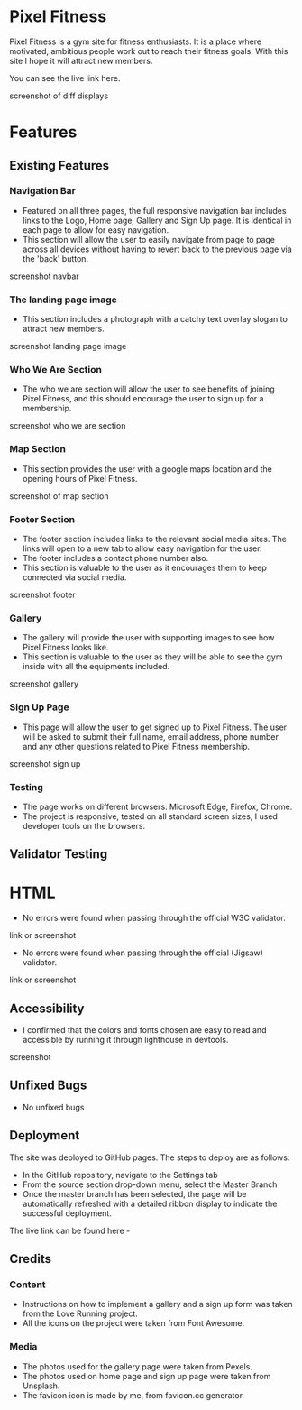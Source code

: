 # Pixel Fitness
Pixel Fitness is a gym site for fitness enthusiasts. It is a place where motivated, ambitious people work out to reach their fitness goals. With this site I hope it will attract new members.

You can see the live link here.

screenshot of diff displays
# Features

## Existing Features

### Navigation Bar
- Featured on all three pages, the full responsive navigation bar includes links to the Logo, Home page, Gallery and Sign Up page. It is identical in each page to allow for easy navigation.
- This section will allow the user to easily navigate from page to page across all devices without having to revert back to the previous page via the 'back' button.

screenshot navbar
### The landing page image
- This section includes a photograph with a catchy text overlay slogan to attract new members.

screenshot landing page image
### Who We Are Section
- The who we are section will allow the user to see benefits of joining Pixel Fitness, and this should encourage the user to sign up for a membership.

screenshot who we are section
### Map Section
- This section provides the user with a google maps location and the opening hours of Pixel Fitness.

screenshot of map section
### Footer Section
- The footer section includes links to the relevant social media sites. The links will open to a new tab to allow easy navigation for the user. 
- The footer includes a contact phone number also.
- This section is valuable to the user as it encourages them to keep connected via social media.

screenshot footer
### Gallery
- The gallery will provide the user with supporting images to see how Pixel Fitness looks like.
- This section is valuable to the user as they will be able to see the gym inside with all the equipments included.

screenshot gallery
### Sign Up Page
- This page will allow the user to get signed up to Pixel Fitness. The user will be asked to submit their full name, email address, phone number and any other questions related to Pixel Fitness membership.

screenshot sign up
### Testing
- The page works on different browsers: Microsoft Edge, Firefox, Chrome.
- The project is responsive, tested on all standard screen sizes, I used developer tools on the browsers.

## Validator Testing
# HTML
- No errors were found when passing through the official W3C validator.

link or screenshot
- No errors were found when passing through the official (Jigsaw) validator.

link or screenshot
## Accessibility
- I confirmed that the colors and fonts chosen are easy to read and accessible by running it through lighthouse in devtools.

screenshot
## Unfixed Bugs
- No unfixed bugs
## Deployment
The site was deployed to GitHub pages. The steps to deploy are as follows:
- In the GitHub repository, navigate to the Settings tab
- From the source section drop-down menu, select the Master Branch
- Once the master branch has been selected, the page will be automatically refreshed with a detailed ribbon display to indicate the successful deployment.

The live link can be found here - 
## Credits

### Content
- Instructions on how to implement a gallery and a sign up form was taken from the Love Running project.
- All the icons on the project were taken from Font Awesome.
### Media
- The photos used for the gallery page were taken from Pexels.
- The photos used on home page and sign up page were taken from Unsplash.
- The favicon icon is made by me, from favicon.cc generator.